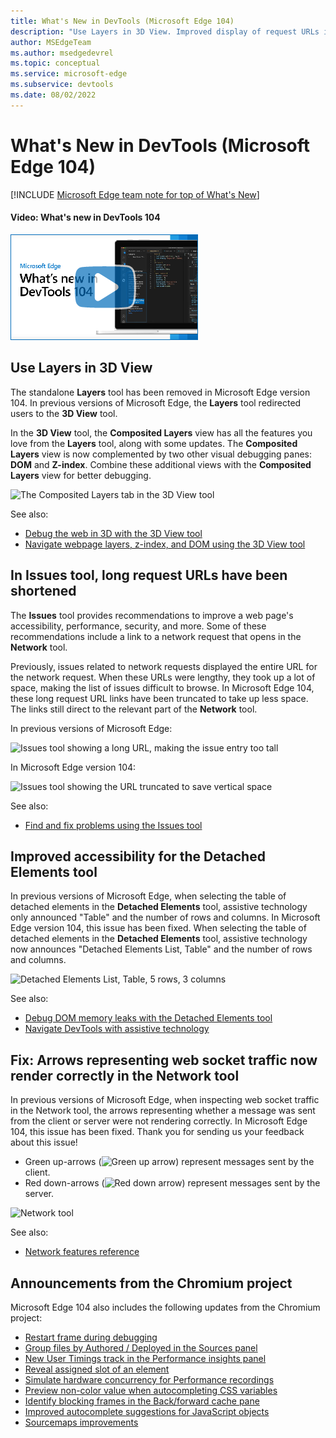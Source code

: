 ```yaml
---
title: What's New in DevTools (Microsoft Edge 104)
description: "Use Layers in 3D View. Improved display of request URLs in Issues tool. Improving accessibility for the Detached Elements tool. Fix: Arrows representing web socket traffic now render correctly in the Network tool. And more."
author: MSEdgeTeam
ms.author: msedgedevrel
ms.topic: conceptual
ms.service: microsoft-edge
ms.subservice: devtools
ms.date: 08/02/2022
---
```

# What's New in DevTools (Microsoft Edge 104)

[!INCLUDE [Microsoft Edge team note for top of What's New](../../includes/edge-whats-new-note.md)]


<!-- ------------------------------ -->
#### Video: What's new in DevTools 104

[![Thumbnail image for video "What's new in DevTools 104"](./devtools-104-images/devtools-whatsnew-104.png)](https://www.youtube.com/watch?v=0_ZprFX8x0I)


<!-- ====================================================================== -->
## Use Layers in 3D View

<!-- Title: Where did Layers go? -->
<!-- Subtitle: Layers isn't a stand-alone tool anymore, it's wrapped up in the comprehensive 3D View; a tool for all your visual debugging needs. -->

The standalone **Layers** tool has been removed in Microsoft Edge version 104.  In previous versions of Microsoft Edge, the **Layers** tool redirected users to the **3D View** tool.

In the **3D View** tool, the **Composited Layers** view has all the features you love from the **Layers** tool, along with some updates.  The **Composited Layers** view is now complemented by two other visual debugging panes: **DOM** and **Z-index**.  Combine these additional views with the **Composited Layers** view for better debugging.

![The Composited Layers tab in the 3D View tool](./devtools-104-images/3d-view-composited-layers.png)

See also:
* [Debug the web in 3D with the 3D View tool](https://blogs.windows.com/msedgedev/2022/06/21/debug-the-web-in-3d-with-the-3d-view-tool/)
* [Navigate webpage layers, z-index, and DOM using the 3D View tool](../../../3d-view/index.md)


<!-- ====================================================================== -->
## In Issues tool, long request URLs have been shortened

<!-- Title: In Issues tool, long request URLs have been shortened -->
<!-- Subtitle: Links to network request URLs have been truncated, making issues easier to read. -->

The **Issues** tool provides recommendations to improve a web page's accessibility, performance, security, and more.  Some of these recommendations include a link to a network request that opens in the **Network** tool.

Previously, issues related to network requests displayed the entire URL for the network request.  When these URLs were lengthy, they took up a lot of space, making the list of issues difficult to browse.  In Microsoft Edge 104, these long request URL links have been truncated to take up less space.  The links still direct to the relevant part of the **Network** tool.

In previous versions of Microsoft Edge:

![Issues tool showing a long URL, making the issue entry too tall](./devtools-104-images/issues-request-urls-long.png)

In Microsoft Edge version 104:

![Issues tool showing the URL truncated to save vertical space](./devtools-104-images/issues-request-urls-short.png)

See also:
* [Find and fix problems using the Issues tool](../../../issues/index.md)


<!-- ====================================================================== -->
## Improved accessibility for the Detached Elements tool

<!-- Title: The Detached Elements tool now works better with assistive technology -->
<!-- Subtitle: In Microsoft Edge 104, Screen readers announce the name of the table of detached elements in the tool. -->

In previous versions of Microsoft Edge, when selecting the table of detached elements in the **Detached Elements** tool, assistive technology only announced "Table" and the number of rows and columns.  In Microsoft Edge version 104, this issue has been fixed.  When selecting the table of detached elements in the **Detached Elements** tool, assistive technology now announces "Detached Elements List, Table" and the number of rows and columns.

![Detached Elements List, Table, 5 rows, 3 columns](./devtools-104-images/a11y-detached-elements.png)

See also:
* [Debug DOM memory leaks with the Detached Elements tool](../../../memory-problems/dom-leaks.md)
* [Navigate DevTools with assistive technology](../../../accessibility/navigation.md)


<!-- ====================================================================== -->
## Fix: Arrows representing web socket traffic now render correctly in the Network tool

<!-- Title: Use the Network tool to understand web socket traffic -->
<!-- Subtitle: Arrows representing messages from the server or client now display correctly in the Network tool. -->

In previous versions of Microsoft Edge, when inspecting web socket traffic in the Network tool, the arrows representing whether a message was sent from the client or server were not rendering correctly.  In Microsoft Edge 104, this issue has been fixed.  Thank you for sending us your feedback about this issue!
*  Green up-arrows (![Green up arrow](./devtools-104-images/green-up-arrow.png)) represent messages sent by the client.
*  Red down-arrows (![Red down arrow](./devtools-104-images/red-down-arrow.png)) represent messages sent by the server.

![Network tool](./devtools-104-images/network-tool-ws-arrows.png)

See also:
* [Network features reference](../../../network/reference.md)


<!-- ====================================================================== -->
## Announcements from the Chromium project

Microsoft Edge 104 also includes the following updates from the Chromium project:

* [Restart frame during debugging](https://developer.chrome.com/blog/new-in-devtools-104/#restart-frame)
* [Group files by Authored / Deployed in the Sources panel](https://developer.chrome.com/blog/new-in-devtools-104/#authored-deployed)
* [New User Timings track in the Performance insights panel](https://developer.chrome.com/blog/new-in-devtools-104/#performance)
* [Reveal assigned slot of an element](https://developer.chrome.com/blog/new-in-devtools-104/#slot)
* [Simulate hardware concurrency for Performance recordings](https://developer.chrome.com/blog/new-in-devtools-104/#simulate)
* [Preview non-color value when autocompleting CSS variables](https://developer.chrome.com/blog/new-in-devtools-104/#css-var)
* [Identify blocking frames in the Back/forward cache pane](https://developer.chrome.com/blog/new-in-devtools-104/#bfcache)
* [Improved autocomplete suggestions for JavaScript objects](https://developer.chrome.com/blog/new-in-devtools-104/#autocomplete)
* [Sourcemaps improvements](https://developer.chrome.com/blog/new-in-devtools-104/#sourcemaps)


<!-- ====================================================================== -->
<!-- uncomment if content is copied from developer.chrome.com to this page -->

<!-- > [!NOTE]
> Portions of this page are modifications based on work created and [shared by Google](https://developers.google.com/terms/site-policies) and used according to terms described in the [Creative Commons Attribution 4.0 International License](https://creativecommons.org/licenses/by/4.0).
> The original page for announcements from the Chromium project is [What's New in DevTools (Chrome 104)](https://developer.chrome.com/blog/new-in-devtools-104) and is authored by [Jecelyn Yeen](https://developers.google.com/web/resources/contributors#jecelynyeen) (Developer advocate working on Chrome DevTools at Google). -->


<!-- ====================================================================== -->
<!-- uncomment if content is copied from developer.chrome.com to this page -->

<!-- [![Creative Commons License](../../../../media/cc-logo/88x31.png)](https://creativecommons.org/licenses/by/4.0)
This work is licensed under a [Creative Commons Attribution 4.0 International License](https://creativecommons.org/licenses/by/4.0). -->
